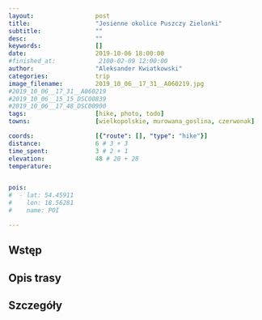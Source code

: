 ```yaml
---
layout:                 post
title:                  "Jesienne okolice Puszczy Zielonki"
subtitle:               ""
desc:                   ""
keywords:               []
date:                   2019-10-06 18:00:00
#finished_at:            2100-02-09 12:00:00
author:                 "Aleksander Kwiatkowski"
categories:             trip
image_filename:         2019_10_06__17_31__A060219.jpg
#2019_10_06__17_31__A060219
#2019_10_06__15_15_DSC00839
#2019_10_06__17_48_DSC00900
tags:                   [hike, photo, todo]
towns:                  [wielkopolskie, murowana_goslina, czerwonak]

coords:                 [{"route": [], "type": "hike"}]
distance:               6 # 3 + 3
time_spent:             3 # 2 + 1
elevation:              48 # 20 + 28
temperature:            


pois:
#  - lat: 54.45911
#    lon: 18.56281
#    name: POI

---
```



## Wstęp

## Opis trasy

## Szczegóły
